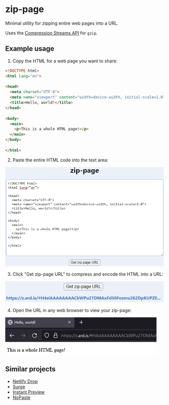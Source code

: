 # zip-page

Minimal utility for zipping entire web pages into a URL.

Uses the [Compression Streams API](https://developer.mozilla.org/en-US/docs/Web/API/Compression_Streams_API) for `gzip`.

## Example usage

1. Copy the HTML for a web page you want to share:

```html
<!DOCTYPE html>
<html lang="en">

<head>
  <meta charset="UTF-8">
  <meta name="viewport" content="width=device-width, initial-scale=1.0">
  <title>Hello, world!</title>
</head>

<body>
  <main>
    <p>This is a whole HTML page!</p>
  </main>
</body>

</html>
```

2. Paste the entire HTML code into the text area:

![HTML copied verbatim into the text area](./.github/textarea.png)

3. Click "Get zip-page URL" to compress and encode the HTML into a URL:

![URL with the compressed HTML encoded into the hash](./.github/url.png)

4. Open the URL in any web browser to view your zip-page:

![Web browser displaying the zip-page](./.github/zip-page.png)

## Similar projects

- [Netlify Drop](https://app.netlify.com/drop)
- [Surge](https://surge.sh/)
- [Instant Preview](https://github.com/kjk/instaprev)
- [NoPaste](https://github.com/bokub/nopaste)
